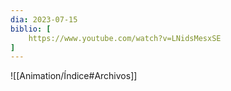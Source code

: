 ```yaml
---
dia: 2023-07-15
biblio: [
	https://www.youtube.com/watch?v=LNidsMesxSE
]
---
```










![[Animation/Índice#Archivos]]